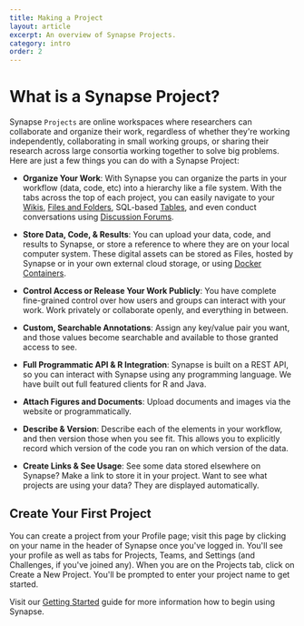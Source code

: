 ```yaml
---
title: Making a Project
layout: article
excerpt: An overview of Synapse Projects.
category: intro
order: 2
---
```



# What is a Synapse Project? 

Synapse `Projects` are online workspaces where researchers can collaborate and organize their work, regardless of whether they're working independently, collaborating in small working groups, or sharing their research across large consortia working together to solve big problems. Here are just a few things you can do with a Synapse Project: 

* **Organize Your Work**: With Synapse you can organize the parts in your workflow (data, code, etc) into a hierarchy like a file system. With the tabs across the top of each project, you can easily navigate to your [Wikis](http://docs.synapse.org/articles/wikis.html), [Files and Folders](http://docs.synapse.org/articles/files_and_versioning.html), SQL-based [Tables](http://docs.synapse.org/articles/tables.html), and even conduct conversations using [Discussion Forums](http://docs.synapse.org/articles/discussion.html). 

* **Store Data, Code, &amp; Results**: You can upload your data, code, and results to Synapse, or store a reference to where they are on your local computer system. These digital assets can be stored as Files, hosted by Synapse or in your own external cloud storage, or using [Docker Containers](http://docs.synapse.org/articles/docker.html). 

* **Control Access or Release Your Work Publicly**: You have complete fine-grained control over how users and groups can interact with your work. Work privately or collaborate openly, and everything in between.

* **Custom, Searchable Annotations**: Assign any key/value pair you want, and those values become searchable and available to those granted access to see.

* **Full Programmatic API &amp; R Integration**: Synapse is built on a REST API, so you can interact with Synapse using any programming language. We have built out full featured clients for R and Java. 

* **Attach Figures and Documents**: Upload documents and images via the website or programmatically.

* **Describe &amp; Version**: Describe each of the elements in your workflow, and then version those when you see fit. This allows you to explicitly record which version of the code you ran on which version of the data.

* **Create Links &amp; See Usage**: See some data stored elsewhere on Synapse? Make a link to store it in your project. Want to see what projects are using your data? They are displayed automatically.

## Create Your First Project

You can create a project from your Profile page; visit this page by clicking on your name in the header of Synapse once you've logged in. You'll see your profile as well as tabs for Projects, Teams, and Settings (and Challenges, if you've joined any). When you are on the Projects tab, click on Create a New Project. You'll be prompted to enter your project name to get started. 

Visit our [Getting Started](/articles/getting_started.html) guide for more information how to begin using Synapse. 
